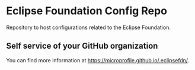 # Eclipse Foundation Config Repo

Repository to host configurations related to the Eclipse Foundation.

## Self service of your GitHub organization

You can find more information at <https://microprofile.github.io/.eclipsefdn/>.
